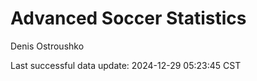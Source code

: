 # Advanced Soccer Statistics
Denis Ostroushko

<!-- gfm -->

Last successful data update: 2024-12-29 05:23:45 CST
